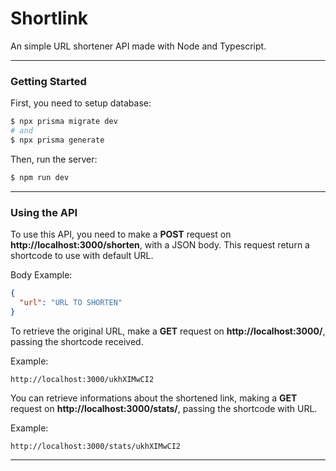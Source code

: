# Shortlink

An simple URL shortener API made with Node and Typescript.


------------


### Getting Started

First, you need to setup database:

```bash
$ npx prisma migrate dev
# and
$ npx prisma generate
```

Then, run the server:
```bash
$ npm run dev
```

------------


### Using the API

To use this API, you need to make a **POST** request on **http://localhost:3000/shorten**, with a JSON body. This request return a shortcode to use with default URL.

Body Example:
```json
{
  "url": "URL TO SHORTEN"
}
```

To retrieve the original URL, make a **GET** request on **http://localhost:3000/**, passing the shortcode received.

Example:
```
http://localhost:3000/ukhXIMwCI2
```

You can retrieve informations about the shortened link, making a **GET** request on **http://localhost:3000/stats/**, passing the shortcode with URL.

Example:
```
http://localhost:3000/stats/ukhXIMwCI2
```

------------

